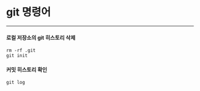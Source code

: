# git 명령어

---

#### 로컬 저장소의 git 히스토리 삭제

```
rm -rf .git
git init
```

#### 커밋 히스토리 확인

```
git log
```
